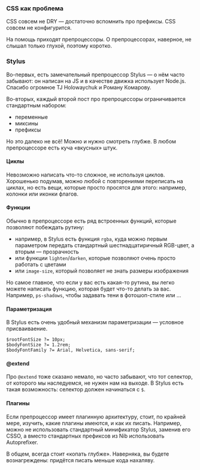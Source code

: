 ### CSS как проблема
CSS совсем не DRY — достаточно вспомнить про префиксы.
CSS совсем не конфигурится.

На помощь приходят препроцессоры. О препроцессорах, наверное, не слышал только глухой, поэтому коротко.

### Stylus

Во-первых, есть замечательный препроцессор Stylus — о нём часто забывают: он написан на JS и в качестве движка использует Node.js. Спасибо огромное TJ Holowaychuk и Роману Комарову.

Во-вторых, каждый второй пост про препроцессоры ограничивается стандартным набором:
* переменные
* миксины
* префиксы

Но это далеко не всё! Можно и нужно смотреть глубже. В любом препроцессоре есть куча «вкусных» штук.

#### Циклы

Невозможно написать что-то сложное, не используя циклов. Хорошенько подумав, можно любой с повторениями переписать на циклах, но есть вещи, которые просто просятся для этого: например, колонки или иконки флагов.

#### Функции

Обычно в препроцессоре есть ряд встроенных функций, которые позволяют побеждать рутину:
* например, в Stylus есть функция `rgba`, куда можно первым параметром передать стандартный шестнадцатиричный RGB-цвет, а вторым — прозрачность
* или функции `lighten`/`darken`, которые позволяют очень просто работать с цветами
* или `image-size`, который позволяет не знать размеры изображения

Но самое главное, что если у вас есть какая-то рутина, вы легко можете написать функцию, которая будет что-то делать за вас. Например, `ps-shadows`, чтобы задавать тени в фотошоп-стиле или ...

#### Параметризация

В Stylus есть очень удобный механизм параметризации — условное присваиваение.

```
$rootFontSize ?= 10px;
$bodyFontSize ?= 1.2rem;
$bodyFontFamily ?= Arial, Helvetica, sans-serif;
```

#### @extend

Про `@extend` тоже сказано немало, но часто забывают, что тот селектор, от которого мы наследуемся, не нужен нам на выходе. В Stylus есть такая возможность: селектор должен начинаться с `$`.

#### Плагины

Если препроцессор имеет плагинную архитектуру, стоит, по крайней мере, изучить, какие плагины имеются, и как их писать. Например, можно не использовать стандартный минификатор Stylus, заменив его CSSO, а вместо стандартных префиксов из Nib использовать Autoprefixer. 

В общем, всегда стоит «копать глубже». Наверняка, вы будете вознагреждены: придётся писать меньше кода нахаляву.
